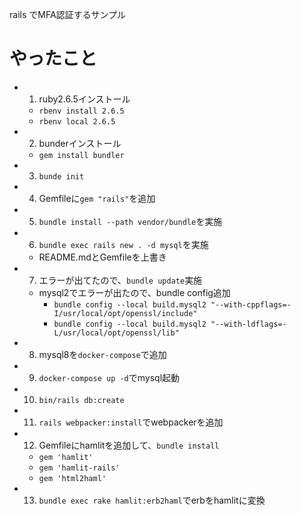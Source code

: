 rails でMFA認証するサンプル
# やったこと
- 1. ruby2.6.5インストール
  - `rbenv install 2.6.5`
  - `rbenv local 2.6.5`
- 2. bunderインストール
  - `gem install bundler`
- 3. `bunde init`
- 4. Gemfileに`gem "rails"`を追加
- 5. `bundle install --path vendor/bundle`を実施
- 6. `bundle exec rails new . -d mysql`を実施
  - README.mdとGemfileを上書き
- 7. エラーが出てたので、`bundle update`実施
  - mysql2でエラーが出たので、bundle config追加
    - `bundle config --local build.mysql2 "--with-cppflags=-I/usr/local/opt/openssl/include"`
    - `bundle config --local build.mysql2 "--with-ldflags=-L/usr/local/opt/openssl/lib"`
- 8. mysql8を`docker-compose`で追加
- 9. `docker-compose up -d`でmysql起動
- 10. `bin/rails db:create`
- 11. `rails webpacker:install`でwebpackerを追加
- 12. Gemfileにhamlitを追加して、`bundle install`
  - `gem 'hamlit'`
  - `gem 'hamlit-rails'`
  - `gem 'html2haml'`
- 13. `bundle exec rake hamlit:erb2haml`でerbをhamlitに変換
